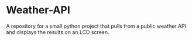 # Weather-API
A repository for a small python project that pulls from a public weather API and displays the results on an LCD screen.
